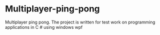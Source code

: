 # Multiplayer-ping-pong
Multiplayer ping pong. The project is written for test work on programming applications in C # using windows wpf

